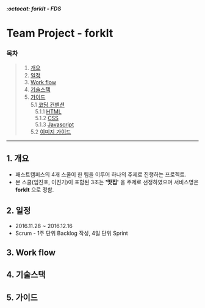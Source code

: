 ##### :octocat: forkIt - FDS

# Team Project - forkIt

### 목차

> 1. [개요](#1-개요)
> 2. [일정](#2-일정)
> 3. [Work flow](#3-Work-flow)
> 4. [기술스택](#4-기술스택)
> 5. [가이드](#5-가이드)  
>   5.1 [코딩 컨벤션]()  
>   &nbsp;&nbsp; 5.1.1 [HTML]()  
>   &nbsp;&nbsp; 5.1.2 [CSS]()  
>   &nbsp;&nbsp; 5.1.3 [Javascript]()  
>   5.2 [이미지 가이드]()
  
---

## 1. 개요

* 패스트캠퍼스의 4개 스쿨이 한 팀을 이루어 하나의 주제로 진행하는 프로젝트.
* 본 스쿨(임진호, 이진기)이 포함된 3조는 __'맛집'__ 을 주제로 선정하였으며 서비스명은 __forkIt__ 으로 정함.


## 2. 일정

* 2016.11.28 ~ 2016.12.16
* Scrum - 1주 단위 Backlog 작성, 4일 단위 Sprint


## 3. Work flow


## 4. 기술스택


## 5. 가이드
